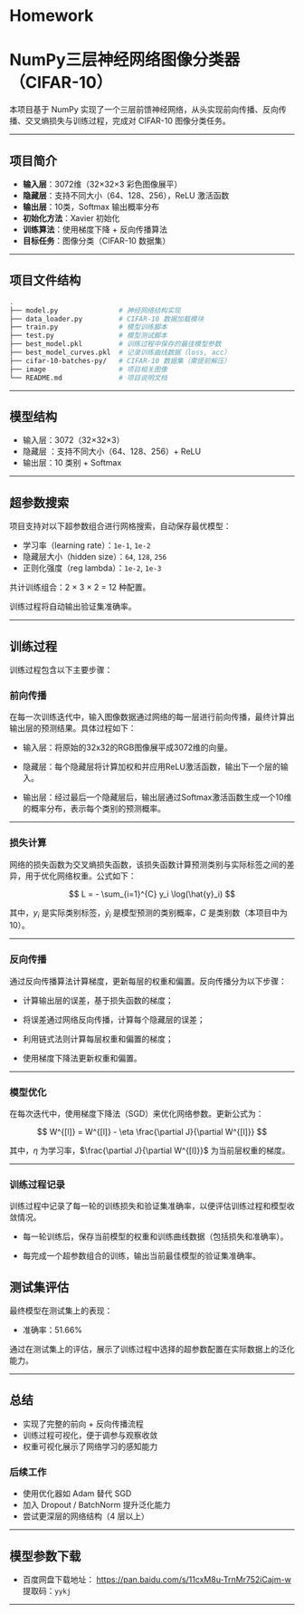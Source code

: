 # Homework
# NumPy三层神经网络图像分类器（CIFAR-10）

本项目基于 NumPy 实现了一个三层前馈神经网络，从头实现前向传播、反向传播、交叉熵损失与训练过程，完成对 CIFAR-10 图像分类任务。

---

##  项目简介

- **输入层**：3072维（32×32×3 彩色图像展平）
- **隐藏层**：支持不同大小（64、128、256），ReLU 激活函数
- **输出层**：10类，Softmax 输出概率分布
- **初始化方法**：Xavier 初始化
- **训练算法**：使用梯度下降 + 反向传播算法
- **目标任务**：图像分类（CIFAR-10 数据集）

---

## 项目文件结构
```bash
.
├── model.py               # 神经网络结构实现
├── data_loader.py         # CIFAR-10 数据加载模块
├── train.py               # 模型训练脚本
├── test.py                # 模型测试脚本
├── best_model.pkl         # 训练过程中保存的最佳模型参数
├── best_model_curves.pkl  # 记录训练曲线数据（loss, acc）
├── cifar-10-batches-py/   # CIFAR-10 数据集（需提前解压）
├── image                  # 项目相关图像
└── README.md              # 项目说明文档
```
---

##  模型结构

- 输入层：3072（32×32×3）
- 隐藏层 ：支持不同大小（64、128、256）+ ReLU 
- 输出层：10 类别 + Softmax

---

## 超参数搜索

项目支持对以下超参数组合进行网格搜索，自动保存最优模型：

- 学习率（learning rate）：`1e-1`, `1e-2`
- 隐藏层大小（hidden size）：`64`, `128`, `256`
- 正则化强度（reg lambda）：`1e-2`, `1e-3`

共计训练组合：2 × 3 × 2 = 12 种配置。

训练过程将自动输出验证集准确率。

---

## 训练过程

训练过程包含以下主要步骤：

### 前向传播

在每一次训练迭代中，输入图像数据通过网络的每一层进行前向传播，最终计算出输出层的预测结果。具体过程如下：

- 输入层：将原始的32x32的RGB图像展平成3072维的向量。

- 隐藏层：每个隐藏层将计算加权和并应用ReLU激活函数，输出下一个层的输入。

- 输出层：经过最后一个隐藏层后，输出层通过Softmax激活函数生成一个10维的概率分布，表示每个类别的预测概率。

---

### 损失计算

网络的损失函数为交叉熵损失函数，该损失函数计算预测类别与实际标签之间的差异，用于优化网络权重。公式如下：

$$ L = - \sum_{i=1}^{C} y_i \log(\hat{y}_i) $$

其中，$y_i$ 是实际类别标签，$\hat{y}_i$ 是模型预测的类别概率，$C$ 是类别数（本项目中为10）。

---

### 反向传播

通过反向传播算法计算梯度，更新每层的权重和偏置。反向传播分为以下步骤：

- 计算输出层的误差，基于损失函数的梯度；

- 将误差通过网络反向传播，计算每个隐藏层的误差；

- 利用链式法则计算每层权重和偏置的梯度；

- 使用梯度下降法更新权重和偏置。

---

### 模型优化

在每次迭代中，使用梯度下降法（SGD）来优化网络参数。更新公式为：

$$ W^{[l]} = W^{[l]} - \eta \frac{\partial J}{\partial W^{[l]}} $$

其中，$\eta$ 为学习率，$\frac{\partial J}{\partial W^{[l]}}$ 为当前层权重的梯度。

---

### 训练过程记录

训练过程中记录了每一轮的训练损失和验证集准确率，以便评估训练过程和模型收敛情况。

- 每一轮训练后，保存当前模型的权重和训练曲线数据（包括损失和准确率）。

- 每完成一个超参数组合的训练，输出当前最佳模型的验证集准确率。

## 测试集评估

最终模型在测试集上的表现：

- 准确率：51.66%

通过在测试集上的评估，展示了训练过程中选择的超参数配置在实际数据上的泛化能力。

---

## 总结

- 实现了完整的前向 + 反向传播流程
- 训练过程可视化，便于调参与观察收敛
- 权重可视化展示了网络学习的感知能力

### 后续工作

- 使用优化器如 Adam 替代 SGD
- 加入 Dropout / BatchNorm 提升泛化能力
- 尝试更深层的网络结构（4 层以上）

---

## 模型参数下载

- 百度网盘下载地址：
  https://pan.baidu.com/s/11cxM8u-TrnMr752iCajm-w  
  提取码：`yykj`

---






